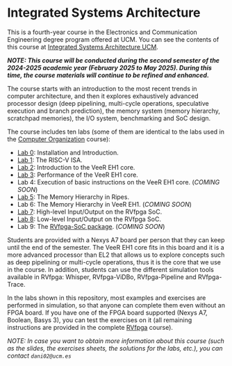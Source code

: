 # Integrated Systems Architecture

This is a fourth-year course in the Electronics and Communication Engineering degree program offered at UCM. You can see the contents of this course at [Integrated Systems Architecture UCM](https://fisicas.ucm.es/data/cont/docs/18-2021-09-01-2021-22%20Gu%C3%ADa%20Docente%20GIEC%20v1.1-157-16091.pdf). 

***NOTE: This course will be conducted during the second semester of the 2024-2025 academic year (February 2025 to May 2025). During this time, the course materials will continue to be refined and enhanced.***

The course starts with an introduction to the most recent trends in computer architecture, and then it explores exhaustively advanced processor design (deep pipelining, multi-cycle operations, speculative execution and branch prediction), the memory system (memory hierarchy, scratchpad memories), the I/O system, benchmarking and SoC design.

The course includes ten labs (some of them are identical to the labs used in the [Computer Organization](https://github.com/artecs-group/RVfpga-sim-addons/tree/main/Computer_Organization) course):

+ [Lab 0](https://github.com/artecs-group/RVfpga-sim-addons/tree/main/Computer_Organization/Lab0): Installation and Introduction.
+ [Lab 1](https://github.com/artecs-group/RVfpga-sim-addons/tree/main/Computer_Organization/Lab1): The RISC-V ISA.
+ [Lab 2](https://github.com/artecs-group/RVfpga-sim-addons/tree/main/Computer_Organization/Lab2): Introduction to the VeeR EH1 core.
+ [Lab 3](https://github.com/artecs-group/RVfpga-sim-addons/tree/main/Integrated_Systems_Architecture/Lab3): Performance of the VeeR EH1 core.
+ Lab 4: Execution of basic instructions on the VeeR EH1 core. (*COMING SOON*)
+ [Lab 5](https://github.com/artecs-group/RVfpga-sim-addons/tree/main/Computer_Organization/Lab3): The Memory Hierarchy in Ripes.
+ Lab 6: The Memory Hierarchy in VeeR EH1. (*COMING SOON*)
+ [Lab 7](https://github.com/artecs-group/RVfpga-sim-addons/tree/main/Computer_Organization/Lab4): High-level Input/Output on the RVfpga SoC.
+ [Lab 8](https://github.com/artecs-group/RVfpga-sim-addons/tree/main/Integrated_Systems_Architecture/Lab8): Low-level Input/Output on the RVfpga SoC.
+ Lab 9: The [RVfpga-SoC package](https://university.imgtec.com/rvfpgasoc-download-page-en/). (*COMING SOON*)

Students are provided with a Nexys A7 board per person that they can keep until the end of the semester. The VeeR EH1 core fits in this board and it is a more advanced processor than EL2 that allows us to explore concepts such as deep pipelining or multi-cycle operations, thus it is the core that we use in the course. In addition, students can use the different simulation tools available in RVfpga: Whisper, RVfpga-ViDBo, RVfpga-Pipeline and RVfpga-Trace. 

In the labs shown in this repository, most examples and exercises are performed in simulation, so that anyone can complete them even without an FPGA board. If you have one of the FPGA board supported (Nexys A7, Boolean, Basys 3), you can test the exercises on it (all remaining instructions are provided in the complete [RVfpga](https://university.imgtec.com/rvfpga-el2-v3-0-english-downloads-page/) course).

*NOTE: In case you want to obtain more information about this course (such as the slides, the exercises sheets, the solutions for the labs, etc.), you can contact ```dani02@ucm.es```*
